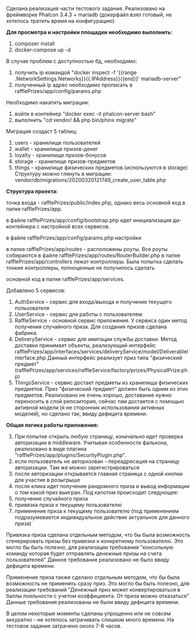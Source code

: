 Сделана реализация части тестового задания. 
Реализовано на фреймворке Phalcon 3.4.3 + mariadb (докерфайл взял готовый, не хотелось тратить время на конфигурацию)

**Для просмотра и настройки площадки необходимо выполнить:**
1) composer install
2) docker-compose up -d

В случае проблем с доступностью бд, необходимо:
1) получить ip командой
"docker inspect -f '{{range .NetworkSettings.Networks}}{{.IPAddress}}{{end}}' mariadb-server"
2) полученный ip адрес необходимо прописать в rafflePrizes/app/config/params.php

Необходимо накатить миграции:
1) войти в контейнер "docker exec -it phalcon-server bash"
2) выполнить "cd vendor/ && php bin/phinx migrate"

Миграция создаст 5 таблиц:
1) users - хранилище пользователей
2) wallet - хранилище призов-денег
3) loyalty - хранилище призов-бонусов
4) storage - хранилище призов-предметов
5) things - хранилище физических предметов (используются в storage)
Структуру можно глянуть в миграции:
vendor/db/migrations/20200320121749_create_user_table.php

**Структура проекта:**

точка входа - rafflePrizes/public/index.php,
однако весь основной код в папке rafflePrizes/app.

в файле rafflePrizes/app/config/bootstrap.php идет инициализация ди-контейнера с настройкой всех сервисов.

в файле rafflePrizes/app/config/params.php настройки

в папке rafflePrizes/app/routes - расположены роуты. Все роуты собираются в файле rafflePrizes/app/routes/RouterBuilder.php
в папке rafflePrizes/app/controllers лежат контроллеры. Была попытка сделать тонкие контроллеры, полноценные не получилось сделать

основной код в папке rafflePrizes/app/services.

Добавлено 5 сервисов:
1) AuthService - сервис для входа/выхода и получение текущего пользователя
2) UserService - сервис для работы с пользователем
3) RaffleService - основной сервис приложения. У сервиса один метод получения случайного приза. 
Для создания призов сделана фабрика.
4) DeliveryService - сервис для имитации службы доставки. Метод доставки принимает объекты, реализующий интерфейс 
rafflePrizes/app/interfaces/services/deliveryService/model/DeliverableInterface.php
Данный интерфейс реализует приз типа "физический предмет" (rafflePrizes/app/services/raffleService/factory/prizes/PhysicalPrize.php)
5) ThingsService - сервис достает предметы из хранилища физических предметов. Приз "физический предмет" должен быть одним из этих предметов.
Реализовано не очень хорошо, доставание нужно переносить в слой репозитория, сейчас там достается с помощью
активной модели (я не сторонник использования активных моделей), но сделано так, ввиду дефицита времени.

**Общая логика работы приложения:**
1) При попытке открыть любую страницу, изначально идет проверка авторизации в middleware.
Учитывая особенности фалькона, реализовано в виде плагина "rafflePrizes/app/plugins/SecurityPlugin.php".
2) если пользователь не авторизован - переадресация на страницу авторизации. Там же можно зарегистрироваться
3) после авторизации открывается главная страница с одной кнопки для участие в розыгрыше
4) после клика идет получение рандомного приза и вывод информации о том какой приз выигран.
Под капотом происходит следующее:
1) получение случайного приза
2) привязка приза к текущему пользователю 
3) применение приза к текущему пользователю (под применением подразумевается индивидуальное действие актуальное для данного приза)

Привязка приза сделана отдельным методом, что бы была возможность сгенерировать призы без привязки к конкретному пользователю.
Это могло бы быть полезно, для реализации требования "консольную команду которая будет отправлять денежные призы на счета пользователей"
Данное требование реализовано не было ввиду дефицита времени.

Применение приза также сделано отдельным методом, что бы была возможность не применять сразу приз.
Это могло бы быть полезно, для реализации требований "Денежный приз может конвертироваться в баллы лояльности с учетом коэффициента. От приза можно отказаться"
Данные требования реализованы не были ввиду дефицита времени.

В целом некоторые моменты сделаны упрощенно или не совсем аккуратно - не хотелось затрачивать слишком много времени.
На тестовое задание затрачено около 7-8 часов.





